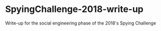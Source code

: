# SpyingChallenge-2018-write-up
Write-up for the social engineering phase of the 2018's Spying Challenge

